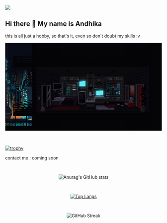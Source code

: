 ![](https://komarev.com/ghpvc/?username=your-github-Maadelka&label=PROFILE+VIEWS&style=plastic&color=blueviolet)
## Hi there 👋 My name is Andhika
this is all just a hobby, so that's it, even so don't doubt my skills :v
<br>

![Alt text](ss/svg.gif?raw=true "Hello world!")

<br>

[![trophy](https://github-profile-trophy.vercel.app/?username=ryo-ma&theme=matrix-ma&column=3&margin-w=15&margin-h=15)](https://github.com/ryo-ma/github-profile-trophy)

contact me : coming soon
<br>

<br>

<div align="center" >
  
  ![Anurag's GitHub stats](https://github-readme-stats.vercel.app/api?username=Maadelka&show_icons=true&theme=radical) 
  
  <br>
  
  [![Top Langs](https://github-readme-stats.vercel.app/api/top-langs/?username=Maadelka&layout=compact&theme=radical)](https://github.com/anuraghazra/github-readme-stats)
  
  <br>
  
  ![GitHub Streak](https://github-readme-streak-stats.herokuapp.com?user=Maadelka&theme=tokyonight)
  
</div>

